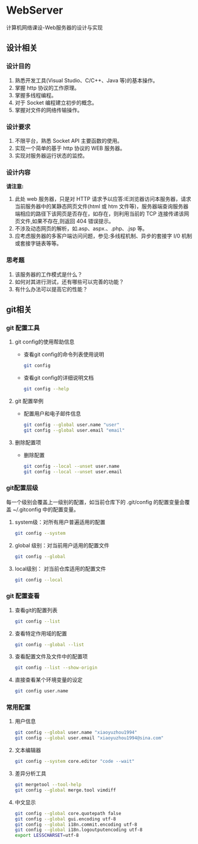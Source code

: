 # WebServer
计算机网络课设-Web服务器的设计与实现

## 设计相关

### 设计目的

1. 熟悉开发工具(Visual Studio、C/C++、Java 等)的基本操作。
2. 掌握 http 协议的工作原理。
3. 掌握多线程编程。
4. 对于 Socket 编程建立初步的概念。
5. 掌握对文件的网络传输操作。

### 设计要求

1. 不限平台，熟悉 Socket API 主要函数的使用。
2. 实现一个简单的基于 http 协议的 WEB 服务器。
3. 实现对服务器运行状态的监控。

### 设计内容

**请注意:**
1. 此处 web 服务器，只是对 HTTP 请求予以应答:IE浏览器访问本服务器，请求当前服务器中的某静态网页文件(html 或 htm 文件等)，服务器端查询服务器端相应的路径下该网页是否存在，如存在，则利用当前的 TCP 连接传递该网页文件,如果不存在,则返回 404 错误提示。
2. 不涉及动态网页的解析，如.asp、aspx.、.php、.jsp 等。
3. 应考虑服务器的多客户端访问问题，参见:多线程机制、异步的套接字 I/0
机制或套接字链表等等。

### 思考题

1. 该服务器的工作模式是什么？
2. 如何对其进行测试，还有哪些可以完善的功能？
3. 有什么办法可以提高它的性能？

## git相关

### git 配置工具

1. git config的使用帮助信息
   - 查看git config的命令列表使用说明
     ```sh
     git config
     ```
     
   - 查看git config的详细说明文档
     ```sh
     git config --help
     ```

2. git 配置举例
   - 配置用户和电子邮件信息
     ```sh
     git config --global user.name "user"
     git config --global user.email "email"
     ```

3. 删除配置项
   - 删除配置
     ```sh
     git config --local --unset user.name
     git config --local --unset user.email
     ```

### git配置层级
每一个级别会覆盖上一级别的配置，如当前仓库下的 .git/config 的配置变量会覆盖 ~/.gitconfig 中的配置变量。

1. system级：对所有用户普遍适用的配置
   ```sh
   git config --system
   ```

2. global 级别：对当前用户适用的配置文件
   ```sh
   git config --global
   ```

3. local级别： 对当前仓库适用的配置文件  
   ```sh
   git config --local
   ```

### git 配置查看
1. 查看git的配置列表
   ```sh
   git config --list
   ```

    
2. 查看特定作用域的配置
   ```sh
   git config --global --list
   ```

3. 查看配置文件及文件中的配置项
   ```sh
   git config --list --show-origin
   ```

4. 直接查看某个环境变量的设定
   ```sh
   git config user.name
   ```

### 常用配置
1. 用户信息
   ```sh
   git config --global user.name "xiaoyuzhou1994"
   git config --global user.email "xiaoyuzhou1994@sina.com"
   ```

2. 文本编辑器
   ```sh
   git config --system core.editor "code --wait"
   ```

3. 差异分析工具
   ```sh
   git mergetool --tool-help
   git config --global merge.tool vimdiff
   ```

4. 中文显示
   ```sh
   git config --global core.quotepath false
   git config --global gui.encoding utf-8
   git config --global i18n.commit.encoding utf-8
   git config --global i18n.logoutputencoding utf-8
   export LESSCHARSET=utf-8
   ```